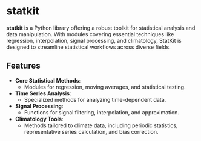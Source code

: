 # statkit

**statkit** is a Python library offering a robust toolkit for statistical analysis and data manipulation. With modules covering essential techniques like regression, interpolation, signal processing, and climatology, StatKit is designed to streamline statistical workflows across diverse fields.

## Features

- **Core Statistical Methods**:
  - Modules for regression, moving averages, and statistical testing.
- **Time Series Analysis**:
  - Specialized methods for analyzing time-dependent data.
- **Signal Processing**:
  - Functions for signal filtering, interpolation, and approximation.
- **Climatology Tools**:
  - Methods tailored to climate data, including periodic statistics, representative series calculation, and bias correction.
